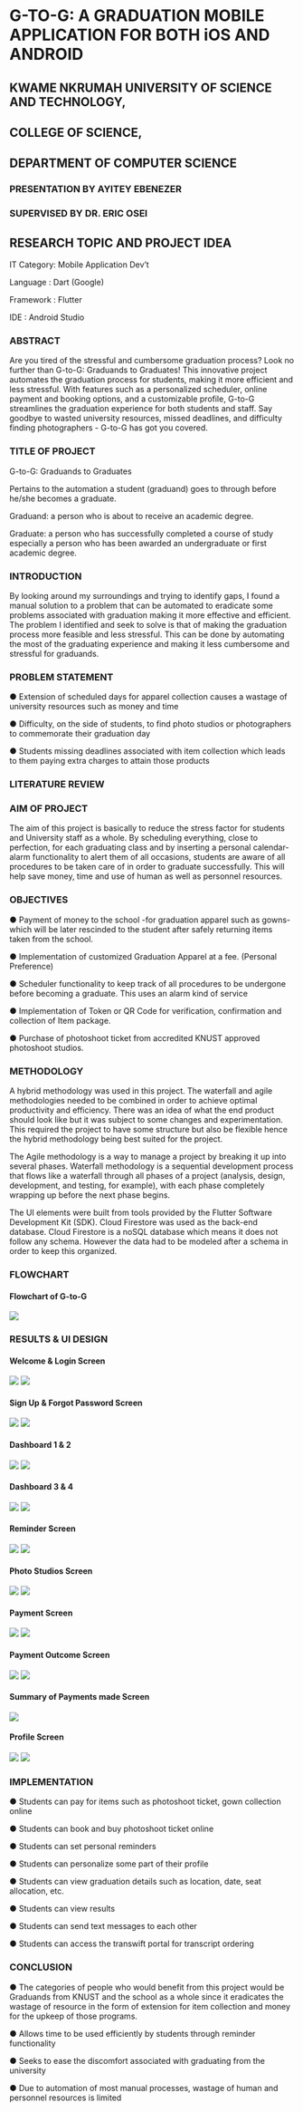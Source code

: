 
# G-TO-G: A GRADUATION MOBILE APPLICATION FOR BOTH iOS AND ANDROID
## KWAME NKRUMAH UNIVERSITY OF SCIENCE AND TECHNOLOGY,
## COLLEGE OF SCIENCE, 
## DEPARTMENT OF COMPUTER SCIENCE
### PRESENTATION BY AYITEY EBENEZER
### SUPERVISED BY DR. ERIC OSEI

## RESEARCH TOPIC AND PROJECT IDEA

IT Category: Mobile Application Dev’t

Language : Dart (Google)

Framework : Flutter

IDE : Android Studio



### ABSTRACT

Are you tired of the stressful and cumbersome graduation process? Look no further than G-to-G: Graduands to Graduates! This innovative project automates the graduation process for students, making it more efficient and less stressful. With features such as a personalized scheduler, online payment and booking options, and a customizable profile, G-to-G streamlines the graduation experience for both students and staff. Say goodbye to wasted university resources, missed deadlines, and difficulty finding photographers - G-to-G has got you covered.

### TITLE OF PROJECT

G-to-G: Graduands to Graduates

Pertains to the automation a student (graduand) goes to through before he/she becomes a  graduate.

Graduand: a person who is about to receive an academic degree.

Graduate: a person who has successfully completed a course of study especially a person who has been awarded an undergraduate or first academic degree.

### INTRODUCTION

By looking around my surroundings and trying to identify gaps, I found a manual solution to a problem that can be automated to eradicate some problems associated with graduation making it more effective and efficient. The problem I identified and seek to solve is that of making the graduation process more feasible and less stressful. This can be done by automating the most of the graduating experience and making it less cumbersome and stressful for graduands.

### PROBLEM STATEMENT

 ● Extension of scheduled days for apparel collection causes a wastage of university resources such as money and time
 
 ● Difficulty, on the side of students, to find photo studios or photographers to commemorate their graduation day
 
 ● Students missing deadlines associated with item collection which leads to them paying extra charges to attain those products

### LITERATURE REVIEW

### AIM OF PROJECT

The aim of this project is basically to reduce the stress factor for students and University staff as a whole. By scheduling everything, close to perfection, for each graduating class and by inserting a personal calendar-alarm functionality to alert them of all occasions, students are aware of all procedures to be taken care of in order to graduate successfully. This will help save money, time and use of human as well as personnel resources.

### OBJECTIVES

 ● Payment of money to the school -for graduation apparel such as gowns- which will be later rescinded to the student after safely returning items taken from the school. 
 
 ● Implementation of customized Graduation Apparel at a fee. (Personal Preference) 
 
 ● Scheduler functionality to keep track of all procedures to be undergone before becoming a graduate. This uses an alarm kind of service 
 
 ● Implementation of Token or QR Code for verification, confirmation and collection of Item package. 
 
 ● Purchase of photoshoot ticket from accredited KNUST approved photoshoot studios. 

### METHODOLOGY

A hybrid methodology was used in this project. The waterfall and agile methodologies needed to be combined in order to achieve optimal productivity and efficiency. There was an idea of what the end product should look like but it was subject to some changes and experimentation. This required the project to have some structure but also be flexible hence the hybrid methodology being best suited for the project.

The Agile methodology is a way to manage a project by breaking it up into several phases.
Waterfall methodology is a sequential development process that flows like a waterfall through all phases of a project (analysis, design, development, and testing, for example), with each phase completely wrapping up before the next phase begins.

The UI elements were built from tools provided by the Flutter Software Development Kit (SDK).
Cloud Firestore was used  as the back-end database.
Cloud Firestore is a noSQL database which means it does not follow any schema. However the data had to be modeled after a schema in order to keep this organized.

### FLOWCHART

#### Flowchart of G-to-G

![](images/grad_flowchart.png)




### RESULTS & UI DESIGN

#### Welcome & Login Screen
![](images/welcome.png) ![](images/login.png)



#### Sign Up & Forgot Password Screen

![](images/signup.png) ![](images/forgot.png)



#### Dashboard 1 & 2 

![](images/dashboard.png) ![](images/explore.png)


#### Dashboard 3 & 4

![](images/reminderScreen.png) ![](images/profile.png)



#### Reminder Screen

![](images/reminderScreen.png) ![](images/addEvent.png)



#### Photo Studios Screen

![](images/photostudio.png) ![](images/photostudio2.png)



#### Payment Screen

![](images/payment.png) ![](images/creditCard.png)



#### Payment Outcome Screen

![](images/success.png) ![](images/cashPay.png)



#### Summary of Payments made Screen

![](images/paylist.png)



#### Profile Screen

![](images/profile.png) ![](images/editProfile.png)
### IMPLEMENTATION

 ● Students can pay for items such as photoshoot ticket, gown collection online
 
 ● Students can book and buy photoshoot ticket online
 
 ● Students can set personal reminders
 
 ● Students can personalize some part of their profile
 
 ● Students can view graduation details such as location, date, seat allocation, etc.
 
 ● Students can view results

 ● Students can send text messages to each other

 ● Students can access the transwift portal for transcript ordering

### CONCLUSION

 ● The categories of people who would benefit from this project would be Graduands from KNUST and the school as a whole since it eradicates the wastage of resource in the form of extension for item collection and money for the upkeep of those programs.

 ● Allows time to be used efficiently by students through reminder functionality

 ● Seeks to ease the discomfort associated with graduating from  the university
 
 ● Due to automation of most manual processes, wastage of human and personnel resources is limited
